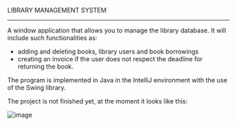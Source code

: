 LIBRARY MANAGEMENT SYSTEM
___

A window application that allows you to manage the library database. It will include such functionalities as: 
- adding and deleting books, library users and book borrowings
- creating an invoice if the user does not respect the deadline for returning the book.

The program is implemented in Java in the IntelliJ environment with the use of the Swing library.

The project is not finished yet, at the moment it looks like this:

![image](https://user-images.githubusercontent.com/95649808/174899438-a07f49fb-bb4e-4351-a829-209c77ad8c65.png)
